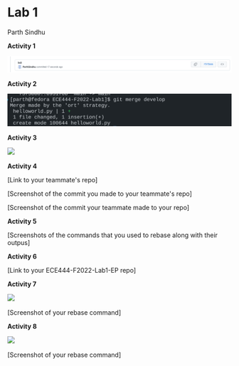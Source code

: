 # Lab 1

Parth Sindhu

**Activity 1**

![github commit](images/github_act1.png)

**Activity 2**

![merge commit](images/act2.png)

**Activity 3**

![](images/Activity3.png)

**Activity 4**

[Link to your teammate's repo]

[Screenshot of the commit you made to your teammate's repo]

[Screenshot of the commit your teammate made to your repo]

**Activity 5**

[Screenshots of the commands that you used to rebase  along with their outpus]

**Activity 6**

[Link to your ECE444-F2022-Lab1-EP repo]

**Activity 7**

![](images/Activity7.png)

[Screenshot of your rebase command]

**Activity 8**

![](images/Activity8.png)

[Screenshot of your rebase command]
